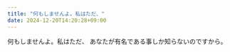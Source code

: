 ```yaml
---
title: "何もしませんよ。私はただ、"
date: 2024-12-20T14:20:28+09:00
---
```

何もしませんよ。私はただ、
あなたが有名である事しか知らないのですから。
